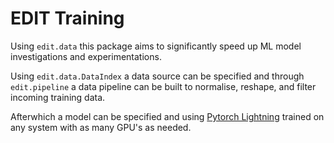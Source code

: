 # EDIT Training

Using `edit.data` this package aims to significantly speed up ML model investigations and experimentations. 

Using `edit.data.DataIndex` a data source can be specified and through `edit.pipeline` a data pipeline can be built to normalise, reshape, and filter incoming training data.

Afterwhich a model can be specified and using [Pytorch Lightning](https://pytorch-lightning.readthedocs.io/en/stable/) trained on any system with as many GPU's as needed.
